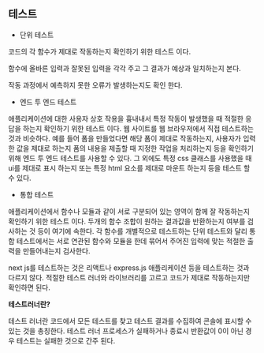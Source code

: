 ## 테스트

- 단위 테스트

코드의 각 함수가 제대로 작동하는지 확인하기 위한 테스트 이다.

함수에 올바른 입력과 잘못된 입력을 각각 주고 그 결과가 예상과 일치하는지 본다.

작동 과정에서 예측하지 못한 오류가 발생하는지도 확인 한다.

- 엔드 투 엔드 테스트

애플리케이션에 대한 사용자 상호 작용을 흉내내서 특정 작동이 발생했을 때 적절한 응답을 하는지 확인하기 위한 테스트 이다. 웹 사이트를 웹 브라우저에서 직접 테스트하는 것과 비슷하다. 예를 들어 폼을 만들었다면 해당 폼이 제대로 작동하는지, 사용자가 입력한 값을 제대로 하는지 폼의 내용을 제출할 때 지정한 작업을 처리하는지 등을 확인하기 위해 엔드 투 엔드 테스트를 사용할 수 있다. 그 외에도 특정 css 클래스를 사용했을 때 ui를 제대로 표시 하는지 또는 특정 html 요소를 제대로 마운트 하는지 등을 테스트 할 수 있다.

- 통합 테스트

애플리케이션에서 함수나 모듈과 같이 서로 구분되어 있는 영역이 함께 잘 작동하는지 확인하기 위한 테스트 이다. 두개의 함수 조합이 원하는 결과값을 반환하는지 여부를 검사하는 것 등이 여기에 속한다. 각 함수를 개별적으로 테스트하는 단위 테스트와 달리 통합 테스트에서는 서로 연관된 함수와 모듈을 한데 묶어서 주어진 입력에 맞는 적절한 출력을 만들어내는지 검사한다.

next js를 테스트하는 것은 리액트나 express.js 애플리케이션 등을 테스트하는 것과 다르지 않다. 적절한 테스트 러너와 라이브러리를 고르고 코드가 제대로 작동하는지만 확인하면 된다.

**테스트러너란?**

테스트 러너란 코드에서 모든 테스트를 찾고 테스트 결과를 수집하여 콘솔에 표시할 수 있는 것을 총칭한다. 테스트 러너 프로세스가 실패하거나 종료시 반환값이 0이 아닌 경우 테스트는 실패한 것으로 간주 된다.

